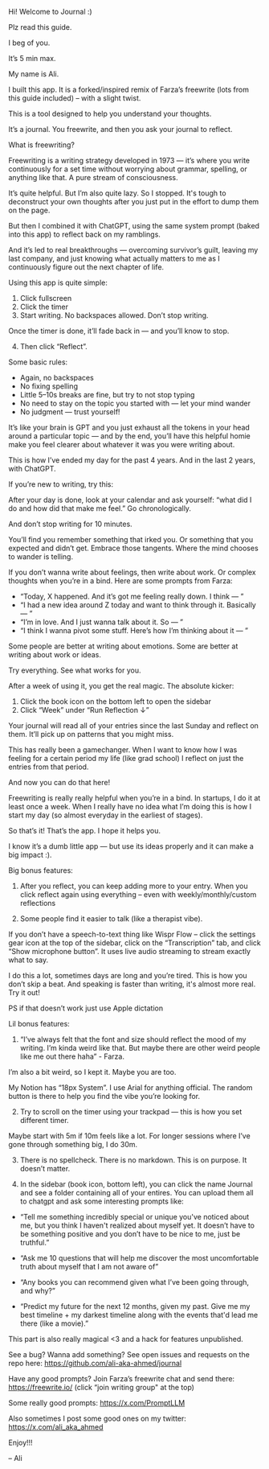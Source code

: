 Hi! Welcome to Journal :)

Plz read this guide.

I beg of you.

It’s 5 min max.

My name is Ali.

I built this app. It is a forked/inspired remix of Farza’s freewrite (lots from this guide included) – with a slight twist.

This is a tool designed to help you understand your thoughts.

It’s a journal. You freewrite, and then you ask your journal to reflect.

What is freewriting?

Freewriting is a writing strategy developed in 1973 — it’s where you write continuously for a set time without worrying about grammar, spelling, or anything like that. A pure stream of consciousness.

It’s quite helpful. But I’m also quite lazy. So I stopped. It's tough to deconstruct your own thoughts after you just put in the effort to dump them on the page.

But then I combined it with ChatGPT, using the same system prompt (baked into this app) to reflect back on my ramblings.

And it’s led to real breakthroughs — overcoming survivor’s guilt, leaving my last company, and just knowing what actually matters to me as I continuously figure out the next chapter of life.

Using this app is quite simple:

1. Click fullscreen
2. Click the timer
3. Start writing. No backspaces allowed. Don’t stop writing.

Once the timer is done, it’ll fade back in — and you’ll know to stop.

4. Then click “Reflect”.

Some basic rules:

- Again, no backspaces
- No fixing spelling
- Little 5–10s breaks are fine, but try to not stop typing
- No need to stay on the topic you started with — let your mind wander
- No judgment — trust yourself!

It’s like your brain is GPT and you just exhaust all the tokens in your head around a particular topic — and by the end, you’ll have this helpful homie make you feel clearer about whatever it was you were writing about.

This is how I’ve ended my day for the past 4 years. And in the last 2 years, with ChatGPT.

If you’re new to writing, try this:

After your day is done, look at your calendar and ask yourself: “what did I do and how did that make me feel.” Go chronologically.

And don’t stop writing for 10 minutes.

You’ll find you remember something that irked you. Or something that you expected and didn’t get. Embrace those tangents. Where the mind chooses to wander is telling.

If you don’t wanna write about feelings, then write about work. Or complex thoughts when you’re in a bind. Here are some prompts from Farza:

- “Today, X happened. And it’s got me feeling really down. I think — ”
- “I had a new idea around Z today and want to think through it. Basically — ”
- “I’m in love. And I just wanna talk about it. So — ”
- “I think I wanna pivot some stuff. Here’s how I’m thinking about it — ”

Some people are better at writing about emotions.
Some are better at writing about work or ideas.

Try everything. See what works for you.

After a week of using it, you get the real magic. The absolute kicker:

1. Click the book icon on the bottom left to open the sidebar
2. Click  “Week” under “Run Reflection ↓”

Your journal will read all of your entries since the last Sunday and reflect on them. It’ll pick up on patterns that you might miss.

This has really been a gamechanger. When I want to know how I was feeling for a certain period my life (like grad school) I reflect on just the entries from that period.

And now you can do that here!

Freewriting is really really helpful when you’re in a bind. In startups, I do it at least once a week. When I really have no idea what I’m doing this is how I start my day  (so almost everyday in the earliest of stages).

So that’s it! That’s the app. I hope it helps you.

I know it’s a dumb little app — but use its ideas properly and it can make a big impact :).

Big bonus features:

1. After you reflect, you can keep adding more to your entry. When you click reflect again using everything – even with weekly/monthly/custom reflections

2. Some people find it easier to talk (like a therapist vibe).

If you don’t have a speech-to-text thing like Wispr Flow – click the settings gear icon at the top of the sidebar, click on the “Transcription” tab, and click “Show microphone button”. It uses live audio streaming to stream exactly what to say.

I do this a lot, sometimes days are long and you’re tired. This is how you don’t skip a beat. And speaking is faster than writing, it's almost more real. Try it out!

PS if that doesn’t work just use Apple dictation

Lil bonus features:

1. “I’ve always felt that the font and size should reflect the mood of my writing. I’m kinda weird like that. But maybe there are other weird people like me out there haha” - Farza.

I’m also a bit weird, so I kept it. Maybe you are too.

My Notion has “18px System”. I use Arial for anything official. The random button is there to help you find the vibe you’re looking for.

2. Try to scroll on the timer using your trackpad — this is how you set different timer.

Maybe start with 5m if 10m feels like a lot. For longer sessions where I’ve gone through something big, I do 30m.

3. There is no spellcheck. There is no markdown. This is on purpose. It doesn’t matter.

4. In the sidebar (book icon, bottom left), you can click the name Journal and see a folder containing all of your entires. You can upload them all to chatgpt and ask some interesting prompts like:

- “Tell me something incredibly special or unique you've noticed about me, but you think I haven't realized about myself yet. It doesn’t have to be something positive and you don’t have to be nice to me, just be truthful.”

- “Ask me 10 questions that will help me discover the most uncomfortable truth about myself that I am not aware of”

- “Any books you can recommend given what I’ve been going through, and why?”

- “Predict my future for the next 12 months, given my past. Give me my best timeline + my darkest timeline along with the events that'd lead me there (like a movie).”

This part is also really magical <3 and a hack for features unpublished.

See a bug? Wanna add something? See open issues and requests on the repo here:
<https://github.com/ali-aka-ahmed/journal>

Have any good prompts? Join Farza’s freewrite chat and send there:
<https://freewrite.io/> (click “join writing group" at the top)

Some really good prompts:
<https://x.com/PromptLLM>

Also sometimes I post some good ones on my twitter:
<https://x.com/ali_aka_ahmed>

Enjoy!!!

– Ali
